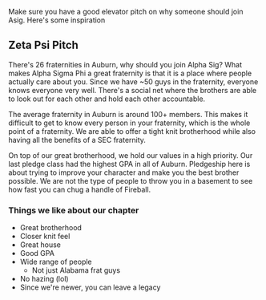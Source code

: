 Make sure you have a good elevator pitch on why someone should join Asig. Here's some inspiration 
## Zeta Psi Pitch
There's 26 fraternities in Auburn, why should you join Alpha Sig? What makes Alpha Sigma Phi a great fraternity is that it is a place where people actually care about you. Since we have ~50 guys in the fraternity, everyone knows everyone very well. There's a social net where the brothers are able to look out for each other and hold each other accountable. 

The average fraternity in Auburn is around 100+ members. This makes it difficult to get to know every person in your fraternity, which is the whole point of a fraternity. We are able to offer a tight knit brotherhood while also having all the benefits of a SEC fraternity.

On top of our great brotherhood, we hold our values in a high priority. Our last pledge class had the highest GPA in all of Auburn. Pledgeship here is about trying to improve your character and make you the best brother possible. We are not the type of people to throw you in a basement to see how fast you can chug a handle of Fireball. 


### Things we like about our chapter
- Great brotherhood
- Closer knit feel
- Great house
- Good GPA
- Wide range of people
	- Not just Alabama frat guys
- No hazing (lol)
- Since we're newer, you can leave a legacy